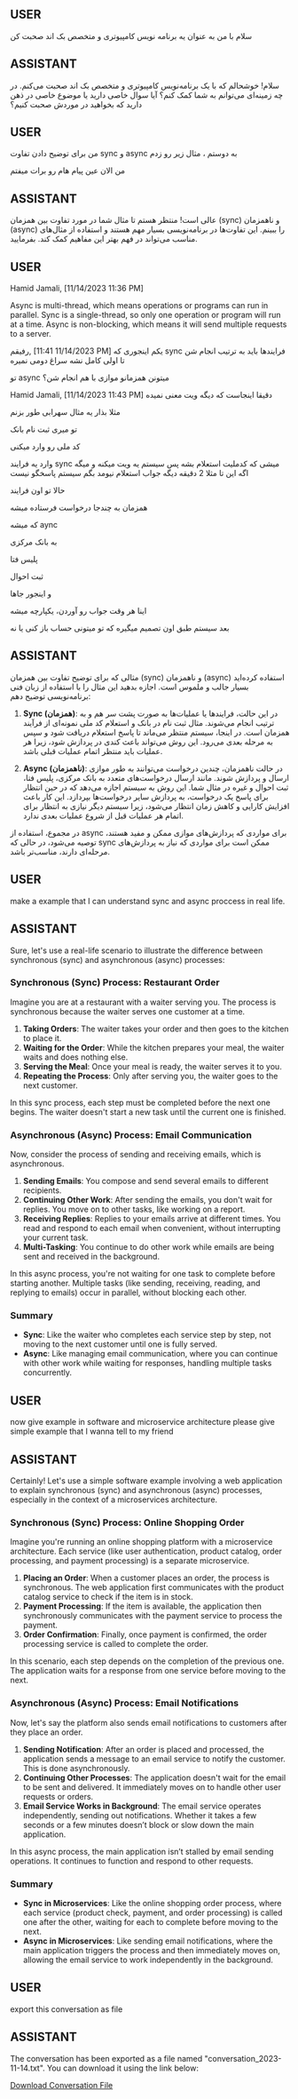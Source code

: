 ## USER
سلام
با من به عنوان یه برنامه نویس کامپیوتری و متخصص بک اند صحبت کن

## ASSISTANT
سلام! خوشحالم که با یک برنامه‌نویس کامپیوتری و متخصص بک اند صحبت می‌کنم. در چه زمینه‌ای می‌توانم به شما کمک کنم؟ آیا سوال خاصی دارید یا موضوع خاصی در ذهن دارید که بخواهید در موردش صحبت کنیم؟

## USER
من برای توضیح دادن تفاوت sync و async به دوستم ، مثال زیر رو زدم

من الان عین پیام هام رو برات میفتم

## ASSISTANT
عالی است! منتظر هستم تا مثال شما در مورد تفاوت بین همزمان (sync) و ناهمزمان (async) را ببینم. این تفاوت‌ها در برنامه‌نویسی بسیار مهم هستند و استفاده از مثال‌های مناسب می‌تواند در فهم بهتر این مفاهیم کمک کند. بفرمایید.

## USER
Hamid Jamali, [11/14/2023 11:36 PM]

Async is multi-thread, which means operations or programs can run in parallel. Sync is a single-thread, so only one operation or program will run at a time. Async is non-blocking, which means it will send multiple requests to a server.

رفیقم, [11/14/2023 11:41 PM]
یکم اینجوری که sync فرایندها باید به ترتیب انجام شن تا اولی کامل نشه سراغ دومی نمیره

تو async میتونن همزمانو موازی با هم انجام شن؟

Hamid Jamali, [11/14/2023 11:43 PM]
دقیقا
اینجاست که دیگه ویت معنی نمیده

مثلا بذار یه مثال سهرابی طور بزنم


تو میری ثبت نام بانک


کد ملی رو وارد میکنی


وارد یه فرایند sync میشی که کدملیت استعلام بشه
پس سیستم یه ویت میکنه و میگه اگه این تا مثلا 2 دقیقه دیگه جواب استعلام نیومد بگم سیستم پاسخگو نیست


حالا تو اون فرایند


همزمان به چندجا درخواست فرستاده میشه


که میشه aync


به بانک مرکزی


پلیس فتا


ثبت احوال


و اینجور جاها

اینا هر وقت جواب رو آوردن، یکپارچه میشه


بعد سیستم طبق اون تصمیم میگیره که تو میتونی حساب باز کنی یا نه

## ASSISTANT
مثالی که برای توضیح تفاوت بین همزمان (sync) و ناهمزمان (async) استفاده کرده‌اید بسیار جالب و ملموس است. اجازه بدهید این مثال را با استفاده از زبان فنی برنامه‌نویسی توضیح دهم:

1. **Sync (همزمان)**: در این حالت، فرایندها یا عملیات‌ها به صورت پشت سر هم و به ترتیب انجام می‌شوند. مثال ثبت نام در بانک و استعلام کد ملی نمونه‌ای از فرآیند همزمان است. در اینجا، سیستم منتظر می‌ماند تا پاسخ استعلام دریافت شود و سپس به مرحله بعدی می‌رود. این روش می‌تواند باعث کندی در پردازش شود، زیرا هر عملیات باید منتظر اتمام عملیات قبلی باشد.

2. **Async (ناهمزمان)**: در حالت ناهمزمان، چندین درخواست می‌توانند به طور موازی ارسال و پردازش شوند. مانند ارسال درخواست‌های متعدد به بانک مرکزی، پلیس فتا، ثبت احوال و غیره در مثال شما. این روش به سیستم اجازه می‌دهد که در حین انتظار برای پاسخ یک درخواست، به پردازش سایر درخواست‌ها بپردازد. این کار باعث افزایش کارایی و کاهش زمان انتظار می‌شود، زیرا سیستم دیگر نیازی به انتظار برای اتمام هر عملیات قبل از شروع عملیات بعدی ندارد.

در مجموع، استفاده از async برای مواردی که پردازش‌های موازی ممکن و مفید هستند، توصیه می‌شود، در حالی که sync ممکن است برای مواردی که نیاز به پردازش‌های مرحله‌ای دارند، مناسب‌تر باشد.

## USER
make a example that I can understand sync and async proccess in real life.

## ASSISTANT
Sure, let's use a real-life scenario to illustrate the difference between synchronous (sync) and asynchronous (async) processes:

### Synchronous (Sync) Process: Restaurant Order

Imagine you are at a restaurant with a waiter serving you. The process is synchronous because the waiter serves one customer at a time.

1. **Taking Orders**: The waiter takes your order and then goes to the kitchen to place it.
2. **Waiting for the Order**: While the kitchen prepares your meal, the waiter waits and does nothing else.
3. **Serving the Meal**: Once your meal is ready, the waiter serves it to you.
4. **Repeating the Process**: Only after serving you, the waiter goes to the next customer.

In this sync process, each step must be completed before the next one begins. The waiter doesn't start a new task until the current one is finished.

### Asynchronous (Async) Process: Email Communication

Now, consider the process of sending and receiving emails, which is asynchronous.

1. **Sending Emails**: You compose and send several emails to different recipients.
2. **Continuing Other Work**: After sending the emails, you don't wait for replies. You move on to other tasks, like working on a report.
3. **Receiving Replies**: Replies to your emails arrive at different times. You read and respond to each email when convenient, without interrupting your current task.
4. **Multi-Tasking**: You continue to do other work while emails are being sent and received in the background.

In this async process, you're not waiting for one task to complete before starting another. Multiple tasks (like sending, receiving, reading, and replying to emails) occur in parallel, without blocking each other.

### Summary
- **Sync**: Like the waiter who completes each service step by step, not moving to the next customer until one is fully served.
- **Async**: Like managing email communication, where you can continue with other work while waiting for responses, handling multiple tasks concurrently.

## USER
now give example in software and microservice architecture
please give simple example that I wanna tell to my friend

## ASSISTANT
Certainly! Let's use a simple software example involving a web application to explain synchronous (sync) and asynchronous (async) processes, especially in the context of a microservices architecture.

### Synchronous (Sync) Process: Online Shopping Order

Imagine you're running an online shopping platform with a microservice architecture. Each service (like user authentication, product catalog, order processing, and payment processing) is a separate microservice.

1. **Placing an Order**: When a customer places an order, the process is synchronous. The web application first communicates with the product catalog service to check if the item is in stock.
2. **Payment Processing**: If the item is available, the application then synchronously communicates with the payment service to process the payment.
3. **Order Confirmation**: Finally, once payment is confirmed, the order processing service is called to complete the order.

In this scenario, each step depends on the completion of the previous one. The application waits for a response from one service before moving to the next.

### Asynchronous (Async) Process: Email Notifications

Now, let's say the platform also sends email notifications to customers after they place an order.

1. **Sending Notification**: After an order is placed and processed, the application sends a message to an email service to notify the customer. This is done asynchronously.
2. **Continuing Other Processes**: The application doesn't wait for the email to be sent and delivered. It immediately moves on to handle other user requests or orders.
3. **Email Service Works in Background**: The email service operates independently, sending out notifications. Whether it takes a few seconds or a few minutes doesn’t block or slow down the main application.

In this async process, the main application isn’t stalled by email sending operations. It continues to function and respond to other requests.

### Summary
- **Sync in Microservices**: Like the online shopping order process, where each service (product check, payment, and order processing) is called one after the other, waiting for each to complete before moving to the next.
- **Async in Microservices**: Like sending email notifications, where the main application triggers the process and then immediately moves on, allowing the email service to work independently in the background.

## USER
export this conversation as file


## ASSISTANT
The conversation has been exported as a file named "conversation_2023-11-14.txt". You can download it using the link below:

[Download Conversation File](sandbox:/mnt/data/conversation_2023-11-14.txt)
